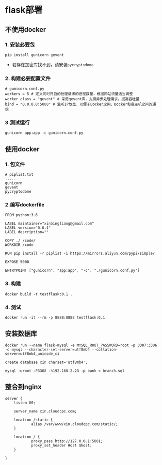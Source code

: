# flask部署

## 不使用docker

### 1. 安装必要包

`````
pip install gunicorn gevent
`````

* 若存在加密库找不到，请安装`pycryptodome`

### 2. 构建必要配置文件

`````
# gunicorn.conf.py
workers = 5 # 定义同时开启的处理请求的进程数量，根据网站流量适当调整
worker_class = "gevent" # 采用gevent库，支持异步处理请求，提高吞吐量
bind = "0.0.0.0:5000" # 监听IP放宽，以便于Docker之间、Docker和宿主机之间的通信
`````

### 3.测试运行

````
gunicorn app:app -c gunicorn.conf.py
````

## 使用docker

### 1. 包文件

````
# piplist.txt
.....
gunicorn
gevent
pycryptodome
````

### 2.编写dockerfile

`````
FROM python:3.6

LABEL maintainer="xinbingliang@gmail.com"
LABEL version="0.0.1"
LABEL description=""

COPY ./ /code/
WORKDIR /code

RUN pip install -r piplist -i https://mirrors.aliyun.com/pypi/simple/

EXPOSE 5000

ENTRYPOINT ["gunicorn", "app:app", "-c", "./gunicorn.conf.py"]
`````

### 3. 构建

````
docker build -t testflask:0.1 .
````

### 4. 测试

`````
docker run -it --rm -p 8888:8888 testflask:0.1
`````

## 安装数据库

`````
docker run --name flask-mysql -e MYSQL_ROOT_PASSWORD=root -p 3307:3306 -d mysql --character-set-server=utf8mb4 --collation-server=utf8mb4_unicode_ci
`````

`````
create database xin charset='utf8mb4';
`````

`````
mysql -uroot -P3308 -h192.168.2.23 -p bank < branch.sql
`````

## 整合到nginx

````
server {
	listen 80;

	server_name xin.cloudcpc.com; 

	location /static {
    		alias /var/www/xin.cloudcpc.com/static/;
	}

	location / {
        	proxy_pass http://127.0.0.1:5001; 
        	proxy_set_header Host $host; 
	}

}
````















